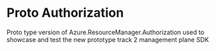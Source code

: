 # Proto Authorization

Proto type version of Azure.ResourceManager.Authorization used to showcase and test the new prototype track 2 management plane SDK